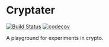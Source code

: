 # Cryptater

[![Build Status](https://travis-ci.com/pydefi/cryptater.svg?branch=main)](https://travis-ci.com/pydefi/cryptater)
[![codecov](https://codecov.io/gh/pydefi/cryptater/branch/main/graph/badge.svg?token=VBIN4OAT2E)](https://codecov.io/gh/pydefi/cryptater)

A playground for experiments in crypto.

